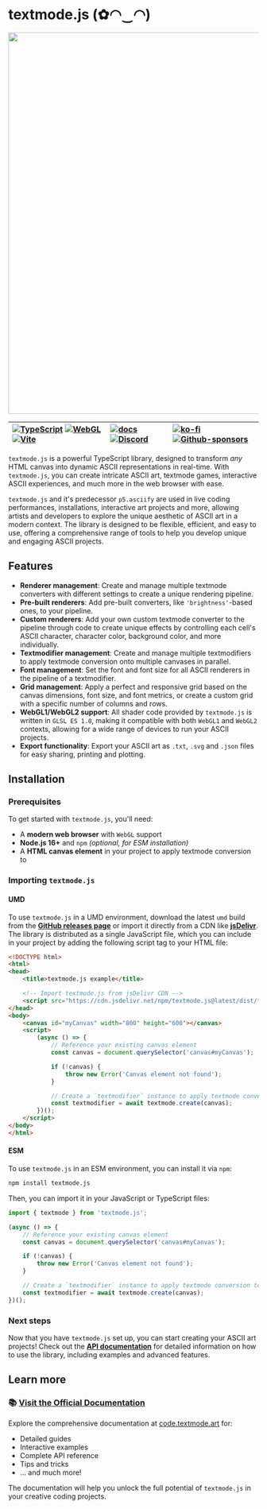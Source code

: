 # textmode.js (✿◠‿◠)

<div align="center">

<img width="1584" height="768" alt="textmodejs_banner" src="https://github.com/user-attachments/assets/f03c2d74-7dc3-45cf-a0a5-043f9438231e" />


| [![TypeScript](https://img.shields.io/badge/TypeScript-3178C6?logo=typescript&logoColor=white)](https://www.typescriptlang.org/) [![WebGL](https://img.shields.io/badge/WebGL1-990000?logo=webgl&logoColor=white)](https://www.khronos.org/webgl/) [![Vite](https://img.shields.io/badge/Vite-646CFF?logo=vite&logoColor=white)](https://vitejs.dev/) | [![docs](https://img.shields.io/badge/docs-vitepress-646cff?logo=vitepress&logoColor=white)](https://code.textmode.art/) [![Discord](https://img.shields.io/discord/1357070706181017691?color=5865F2&label=Discord&logo=discord&logoColor=white)](https://discord.gg/sjrw8QXNks) | [![ko-fi](https://shields.io/badge/ko--fi-donate-ff5f5f?logo=ko-fi)](https://ko-fi.com/V7V8JG2FY) [![Github-sponsors](https://img.shields.io/badge/sponsor-30363D?logo=GitHub-Sponsors&logoColor=#EA4AAA)](https://github.com/sponsors/humanbydefinition) |
|:-------------|:-------------|:-------------|

</div>

`textmode.js` is a powerful TypeScript library, designed to transform *any* HTML canvas into dynamic ASCII representations in real-time. With `textmode.js`, you can create intricate ASCII art, textmode games, interactive ASCII experiences, and much more in the web browser with ease.

`textmode.js` and it's predecessor `p5.asciify` are used in live coding performances, installations, interactive art projects and more, allowing artists and developers to explore the unique aesthetic of ASCII art in a modern context. The library is designed to be flexible, efficient, and easy to use, offering a comprehensive range of tools to help you develop unique and engaging ASCII projects.

## Features

- **Renderer management**: Create and manage multiple textmode converters with different settings to create a unique rendering pipeline.
- **Pre-built renderers**: Add pre-built converters, like `'brightness'`-based ones, to your pipeline.
- **Custom renderers**: Add your own custom textmode converter to the pipeline through code to create unique effects by controlling each cell's ASCII character, character color, background color, and more individually.
- **Textmodifier management**: Create and manage multiple textmodifiers to apply textmode conversion onto multiple canvases in parallel.
- **Font management**: Set the font and font size for all ASCII renderers in the pipeline of a textmodifier.
- **Grid management**: Apply a perfect and responsive grid based on the canvas dimensions, font size, and font metrics, or create a custom grid with a specific number of columns and rows.
- **WebGL1/WebGL2 support**: All shader code provided by `textmode.js` is written in `GLSL ES 1.0`, making it compatible with both `WebGL1` and `WebGL2` contexts, allowing for a wide range of devices to run your ASCII projects.
- **Export functionality**: Export your ASCII art as `.txt`, `.svg` and `.json` files for easy sharing, printing and plotting.

## Installation

### Prerequisites

To get started with `textmode.js`, you'll need:
- A **modern web browser** with `WebGL` support
- **Node.js 16+** and `npm` *(optional, for ESM installation)*
- A **HTML canvas element** in your project to apply textmode conversion to

### Importing `textmode.js`

#### UMD

To use `textmode.js` in a UMD environment, download the latest `umd` build from the [**GitHub releases page**](https://github.com/humanbydefinition/textmode.js/releases/) or import it directly from a CDN like [**jsDelivr**](https://www.jsdelivr.com/package/npm/textmode.js). The library is distributed as a single JavaScript file, which you can include in your project by adding the following script tag to your HTML file:

```html
<!DOCTYPE html>
<html>
<head>
    <title>textmode.js example</title>

    <!-- Import textmode.js from jsDelivr CDN -->
    <script src="https://cdn.jsdelivr.net/npm/textmode.js@latest/dist/textmode.umd.js"></script>
</head>
<body>
    <canvas id="myCanvas" width="800" height="600"></canvas>
    <script>
        (async () => {
            // Reference your existing canvas element
            const canvas = document.querySelector('canvas#myCanvas');

            if (!canvas) {
                throw new Error('Canvas element not found');
            }

            // Create a `textmodifier` instance to apply textmode conversion to a given canvas
            const textmodifier = await textmode.create(canvas);
        })();
    </script>
</body>
</html>
```

#### ESM

To use `textmode.js` in an ESM environment, you can install it via `npm`:

```bash
npm install textmode.js
```

Then, you can import it in your JavaScript or TypeScript files:

```javascript
import { textmode } from 'textmode.js';

(async () => {
    // Reference your existing canvas element
    const canvas = document.querySelector('canvas#myCanvas');

    if (!canvas) {
        throw new Error('Canvas element not found');
    }

    // Create a `textmodifier` instance to apply textmode conversion to a given canvas
    const textmodifier = await textmode.create(canvas);
})();
```

### Next steps

Now that you have `textmode.js` set up, you can start creating your ASCII art projects! Check out the [**API documentation**](/api/) for detailed information on how to use the library, including examples and advanced features.

## Learn more

### 📚 [Visit the Official Documentation](https://code.textmode.art/)

Explore the comprehensive documentation at [code.textmode.art](https://code.textmode.art/) for:
- Detailed guides
- Interactive examples
- Complete API reference
- Tips and tricks
- ... and much more!

The documentation will help you unlock the full potential of `textmode.js` in your creative coding projects.